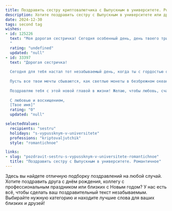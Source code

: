 ```yaml
---
title: Поздравить сестру криптовалютчика с Выпускным в университете. Романтичное
description: Хотите поздравить сестру с Выпускным в университете или другим праздником? Наш ИИ создаст незабываемое поздравление, а вы обязательно выделитесь среди других.  
date: 2024-12-30
tags: second tag
wishes:
- id: 125226
  text: "Моя дорогая сестричка! Сегодня особенный день, день твоего триумфа, день, когда ты, моя умница и красавица, с блеском завершила университетский путь!  Стать криптовалютчиком – это не просто профессия, это смелый выбор,  проявление  твоей  неукротимой силы духа и яркого интеллекта.  Я бесконечно горжусь тобой, твоим упорством, твоей  целеустремленностью.  Пусть  твой путь в  захватывающем мире криптовалют будет полон  ярких побед,  невероятных открытий и  искренней радости.  Пусть любовь и счастье всегда окружают тебя,  как  неизменные спутники  на  твоем жизненном пути.  С праздником,  моя  любимая сестра!
  "
  rating: "undefined"
  updated: "null"
- id: 33397
  text: "Дорогая сестричка!
  
  Сегодня для тебя настал тот незабываемый день, когда ты с гордостью отмечаешь свой выпускной. Ты - настоящая звезда в мире криптовалют, и я хочу поздравить тебя с этим великим достижением!
  
  Пусть все твои мечты сбываются, как светлые монеты в безбрежном океане возможностей. Верь в себя, и пусть каждый новый шаг будет уверен и смел, как самое удачное вложение. Перед тобой открыты горизонты, полные интригующих перспектив, и я уверен(а), что ты сможешь покорить любую вершину!
  
  Поздравляю тебя с этой новой главой в жизни! Желаю, чтобы любовь, счастье и успех всегда были рядом, как верные спутники в твоих приключениях. Ты — моя гордость, и я буду поддерживать тебя в каждом начинании!
  
  С любовью и восхищением,
  [Твое имя]"
  rating: "0"
  updated: "null"

selectedValues:
  recipients: "sestru"
  holidays: "s-vypussknym-v-universitete"
  professions: "kriptovaljutchik"
  style: "romantichnoe"

links:
- slug: "pozdravit-sestru-s-vypussknym-v-universitete-romantichnoe"
  title: "Поздравить сестру с Выпускным в университете. Романтичное"
---
```


Здесь вы найдете отличную подборку поздравлений на любой случай. 
Хотите поздравить друга с днём рождения, коллегу с профессиональным праздником или близких с Новым годом? У нас есть всё, чтобы сделать ваш поздравительный текст незабываемым. Выбирайте нужную категорию и находите лучшие слова для ваших близких и друзей!
